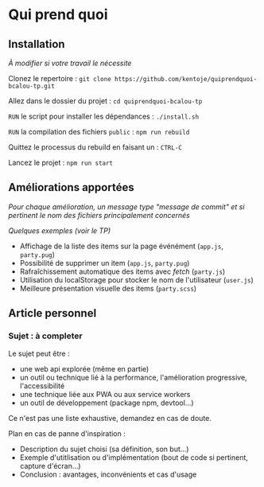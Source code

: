 # Qui prend quoi

## Installation

_À modifier si votre travail le nécessite_

Clonez le repertoire :
`git clone https://github.com/kentoje/quiprendquoi-bcalou-tp.git`

Allez dans le dossier du projet :
`cd quiprendquoi-bcalou-tp`

```RUN``` le script pour installer les dépendances :
`./install.sh`

```RUN``` la compilation des fichiers ```public``` :
`npm run rebuild`

Quittez le processus du rebuild en faisant un :
`CTRL-C`

Lancez le projet :
`npm run start`

## Améliorations apportées

_Pour chaque amélioration, un message type "message de commit" et si pertinent le nom des fichiers principalement concernés_

_Quelques exemples (voir le TP)_

- Affichage de la liste des items sur la page événément (`app.js`, `party.pug`)
- Possibilité de supprimer un item (`app.js`, `party.pug`)
- Rafraîchissement automatique des items avec _fetch_ (`party.js`)
- Utilisation du localStorage pour stocker le nom de l'utilisateur (`user.js`)
- Meilleure présentation visuelle des items (`party.scss`)

## Article personnel

### Sujet : à completer

Le sujet peut être :

- une web api explorée (même en partie)
- un outil ou technique lié à la performance, l'amélioration progressive, l'accessibilité
- une technique liée aux PWA ou aux service workers
- un outil de développement (package npm, devtool...)

Ce n'est pas une liste exhaustive, demandez en cas de doute.

Plan en cas de panne d'inspiration :

- Description du sujet choisi (sa définition, son but...)
- Exemple d'utitlisation ou d'implémentation (bout de code si pertinent, capture d'écran...)
- Conclusion : avantages, inconvénients et cas d'usage
